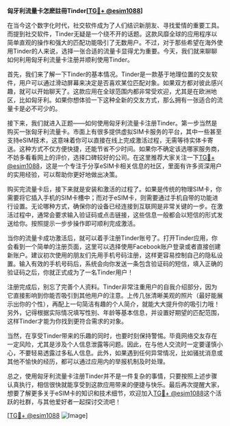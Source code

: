 **匈牙利流量卡怎麽註冊Tinder[[TG💪+ @esim1088](https://t.me/s/esim1088)]**

在当今这个数字化时代，社交软件成为了人们结识新朋友、寻找爱情的重要工具。而提到社交软件，Tinder无疑是一个绕不开的话题。这款风靡全球的应用程序以简单直观的操作和强大的匹配功能吸引了无数用户。不过，对于那些希望在海外使用Tinder的人来说，选择一张合适的流量卡显得尤为重要。今天，我们就来聊聊如何利用匈牙利流量卡注册并顺利使用Tinder。

首先，我们来了解一下Tinder的基本情况。Tinder是一款基于地理位置的交友软件，用户可以通过滑动屏幕来决定是否喜欢某位匹配对象。如果双方都对彼此感兴趣，就可以开始聊天了。这款应用在全球范围内都非常受欢迎，尤其是在欧洲地区，比如匈牙利。如果你想体验一下这种全新的交友方式，那么拥有一张适合的流量卡是必不可少的。

接下来，我们就进入正题——如何使用匈牙利流量卡注册Tinder。第一步当然是购买一张匈牙利流量卡。市面上有很多提供虚拟SIM卡服务的平台，其中一些甚至支持eSIM技术，这意味着你可以直接在线上完成激活过程，无需等待实体卡寄送。这种方式不仅方便快捷，还能节省不少时间。如果你不确定该选哪家服务商，不妨多看看网上的评价，选择口碑较好的公司。在这里推荐大家关注一下[TG💪+ @esim1088](https://t.me/s/esim1088)，这是一个专注于分享eSIM卡相关信息的社区，里面有许多资深用户的实用经验，可以帮助你更好地做出决策。

购买完流量卡后，接下来就是安装和激活的过程了。如果是传统的物理SIM卡，你需要将它插入手机的SIM卡槽中；而对于eSIM卡，则需要通过手机自带的功能进行设置。无论哪种方式，确保你的设备已经连接到互联网是非常关键的一步。在激活过程中，通常会要求输入验证码或点击链接，这些信息一般都会以短信的形式发送给你。按照提示一步步操作即可顺利完成激活。

当你的流量卡成功激活后，就可以着手注册Tinder账号了。打开Tinder应用，你会看到一个简单的注册页面，这里可以选择使用Facebook账户登录或者直接创建新账户。建议初次使用的朋友们先用手机号码注册，这样更容易控制自己的隐私设置。输入有效的手机号码后，系统会向你发送一条包含验证码的短信，填入正确的验证码之后，你就正式成为了一名Tinder用户！

注册完成后，别忘了完善个人资料。Tinder非常注重用户的自我介绍部分，因为它直接影响到你能否吸引到其他用户的注意。上传几张清晰美观的照片（最好能展示出你的个性），再配上一句简洁有趣的个人简介，就能大大提升你的吸引力哦！另外，记得根据实际情况填写性别、年龄等基本信息，并设置好期望的匹配范围，这样Tinder才能为你找到更符合需求的对象。

当然，在享受Tinder带来的乐趣的同时，也要时刻保持警惕。毕竟网络交友存在一定风险，尤其是涉及个人信息泄露等问题。因此，在与他人交流时一定要谨慎小心，不要轻易透露过多私人信息。此外，如果遇到任何异常情况，比如骚扰消息或其他不愉快的经历，都可以通过应用内的举报机制及时处理。

总之，使用匈牙利流量卡注册Tinder并不是一件复杂的事情，只要按照上述步骤认真执行，相信很快就能享受到这款应用带来的便捷与快乐。最后再次提醒大家，想要了解更多关于eSIM卡的知识和技术细节，欢迎加入[TG💪+ @esim1088](https://t.me/s/esim1088)这个活跃的社群，与其他爱好者一起探讨交流吧！

[[TG💪+ @esim1088](https://t.me/s/esim1088) ![Image](https://i.postimg.cc/4NQfJmqS/Snipaste-2025-05-13-00-14-12.png)]